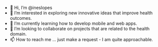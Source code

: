 - 👋 Hi, I’m @ineslopes
- 👀 I’m interested in exploring new innovative ideas that improve health outcomes.
- 🌱 I’m currently learning how to develop mobile and web apps.
- 💞️ I’m looking to collaborate on projects that are related to the health domain.
- 📫 How to reach me ... just make a request - I am quite approachable.

<!---
ineslopes/ineslopes is a ✨ special ✨ repository because its `README.md` (this file) appears on your GitHub profile.
You can click the Preview link to take a look at your changes.
--->
